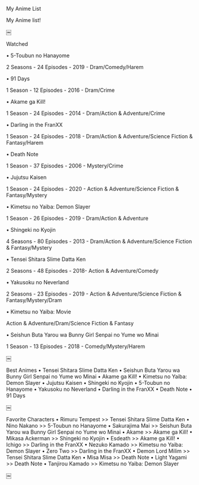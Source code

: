 
My Anime List

My Anime list!

￼

Watched

• 5-Toubun no Hanayome

2 Seasons - 24 Episodes - 2019 - Dram/Comedy/Harem

• 91 Days

1 Season - 12 Episodes - 2016 - Dram/Crime

• Akame ga Kill!

1 Season - 24 Episodes - 2014 - Dram/Action & Adventure/Crime

• Darling in the FranXX

1 Season - 24 Episodes - 2018 - Dram/Action & Adventure/Science Fiction & Fantasy/Harem

• Death Note

1 Season - 37 Episodes - 2006 - Mystery/Crime

• Jujutsu Kaisen

1 Season - 24 Episodes - 2020 - Action & Adventure/Science Fiction & Fantasy/Mystery

• Kimetsu no Yaiba: Demon Slayer

1 Season - 26 Episodes - 2019 - Dram/Action & Adventure

• Shingeki no Kyojin

4 Seasons - 80 Episodes - 2013 - Dram/Action & Adventure/Science Fiction & Fantasy/Mystery

• Tensei Shitara Slime Datta Ken

2 Seasons - 48 Episodes - 2018- Action & Adventure/Comedy

• Yakusoku no Neverland

2 Seasons - 23 Episodes - 2019 - Action & Adventure/Science Fiction & Fantasy/Mystery/Dram

• Kimetsu no Yaiba: Movie

Action & Adventure/Dram/Science Fiction & Fantasy

• Seishun Buta Yarou wa Bunny Girl Senpai no Yume wo Minai

1 Season - 13 Episodes - 2018 - Comedy/Mystery/Harem

￼

Best Animes
• Tensei Shitara Slime Datta Ken
• Seishun Buta Yarou wa Bunny Girl Senpai no Yume wo Minai
• Akame ga Kill!
• Kimetsu no Yaiba: Demon Slayer
• Jujutsu Kaisen
• Shingeki no Kyojin
• 5-Toubun no Hanayome
• Yakusoku no Neverland
• Darling in the FranXX
• Death Note
• 91 Days

￼

Favorite Characters
• Rimuru Tempest >> Tensei Shitara Slime Datta Ken
• Nino Nakano >> 5-Toubun no Hanayome
• Sakurajima Mai >> Seishun Buta Yarou wa Bunny Girl Senpai no Yume wo Minai
• Akame >> Akame ga Kill!
• Mikasa Ackerman >> Shingeki no Kyojin
• Esdeath >> Akame ga Kill!
• Ichigo >> Darling in the FranXX
• Nezuko Kamado >> Kimetsu no Yaiba: Demon Slayer
• Zero Two >> Darling in the FranXX
• Demon Lord Milim >> Tensei Shitara Slime Datta Ken
• Misa Misa >> Death Note
• Light Yagami >> Death Note
• Tanjirou Kamado >> Kimetsu no Yaiba: Demon Slayer

￼

